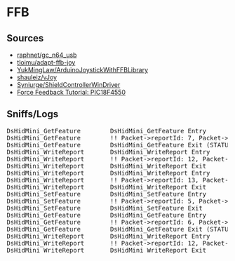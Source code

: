 # FFB

## Sources

- [raphnet/gc_n64_usb](https://github.com/raphnet/gc_n64_usb/blob/b52ec2dbaf649edc15727646ad62f1884dd9ad5c/reportdesc.c#L21)
- [tloimu/adapt-ffb-joy](https://github.com/tloimu/adapt-ffb-joy)
- [YukMingLaw/ArduinoJoystickWithFFBLibrary](https://github.com/YukMingLaw/ArduinoJoystickWithFFBLibrary/blob/master/src/FFBDescriptor.h#L6)
- [shauleiz/vJoy](https://github.com/shauleiz/vJoy/blob/2c9a6f14967083d29f5a294b8f5ac65d3d42ac87/driver/sys/hidReportDescSingle.h#L66)
- [Syniurge/ShieldControllerWinDriver](https://github.com/Syniurge/ShieldControllerWinDriver/blob/b5c2bfa7b3e86d85c7fd7bac24cb6a4ae6ab5226/sys/hid.c#L1099)
- [Force Feedback Tutorial: PIC18F4550](https://www.microchip.com/forums/m958105.aspx)

## Sniffs/Logs

<pre>
DsHidMini_GetFeature		DsHidMini_GetFeature Entry
DsHidMini_GetFeature		!! Packet->reportId: 7, Packet->reportBufferLen: 5, ReportSize: 32760
DsHidMini_GetFeature		DsHidMini_GetFeature Exit (STATUS_SUCCESS (0x00000000))
DsHidMini_WriteReport		DsHidMini_WriteReport Entry
DsHidMini_WriteReport		!! Packet->reportId: 12, Packet->reportBufferLen: 2, ReportSize: 32760
DsHidMini_WriteReport		DsHidMini_WriteReport Exit
DsHidMini_WriteReport		DsHidMini_WriteReport Entry
DsHidMini_WriteReport		!! Packet->reportId: 13, Packet->reportBufferLen: 2, ReportSize: 32760
DsHidMini_WriteReport		DsHidMini_WriteReport Exit
DsHidMini_SetFeature		DsHidMini_SetFeature Entry
DsHidMini_SetFeature		!! Packet->reportId: 5, Packet->reportBufferLen: 4, ReportSize: 314
DsHidMini_SetFeature		DsHidMini_SetFeature Exit
DsHidMini_GetFeature		DsHidMini_GetFeature Entry
DsHidMini_GetFeature		!! Packet->reportId: 6, Packet->reportBufferLen: 5, ReportSize: 32760
DsHidMini_GetFeature		DsHidMini_GetFeature Exit (STATUS_SUCCESS (0x00000000))
DsHidMini_WriteReport		DsHidMini_WriteReport Entry
DsHidMini_WriteReport		!! Packet->reportId: 12, Packet->reportBufferLen: 2, ReportSize: 32760
DsHidMini_WriteReport		DsHidMini_WriteReport Exit
</pre>